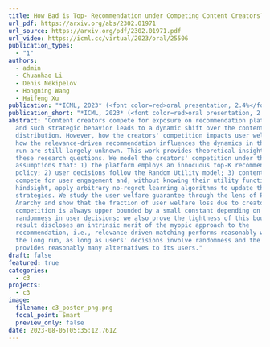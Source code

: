 ```yaml
---
title: How Bad is Top- Recommendation under Competing Content Creators?
url_pdf: https://arxiv.org/abs/2302.01971
url_source: https://arxiv.org/pdf/2302.01971.pdf
url_video: https://icml.cc/virtual/2023/oral/25506
publication_types:
  - "1"
authors:
  - admin
  - Chuanhao Li
  - Denis Nekipelov
  - Hongning Wang
  - Haifeng Xu
publication: "*ICML, 2023* (<font color=red>oral presentation, 2.4%</font>)"
publication_short: "*ICML, 2023* (<font color=red>oral presentation, 2.4%</font>)"
abstract: "Content creators compete for exposure on recommendation platforms,
  and such strategic behavior leads to a dynamic shift over the content
  distribution. However, how the creators' competition impacts user welfare and
  how the relevance-driven recommendation influences the dynamics in the long
  run are still largely unknown. This work provides theoretical insights into
  these research questions. We model the creators' competition under the
  assumptions that: 1) the platform employs an innocuous top-K recommendation
  policy; 2) user decisions follow the Random Utility model; 3) content creators
  compete for user engagement and, without knowing their utility function in
  hindsight, apply arbitrary no-regret learning algorithms to update their
  strategies. We study the user welfare guarantee through the lens of Price of
  Anarchy and show that the fraction of user welfare loss due to creator
  competition is always upper bounded by a small constant depending on K and
  randomness in user decisions; we also prove the tightness of this bound. Our
  result discloses an intrinsic merit of the myopic approach to the
  recommendation, i.e., relevance-driven matching performs reasonably well in
  the long run, as long as users' decisions involve randomness and the platform
  provides reasonably many alternatives to its users."
draft: false
featured: true
categories:
  - c3
projects:
  - c3
image:
  filename: c3_poster_png.png
  focal_point: Smart
  preview_only: false
date: 2023-08-05T05:35:12.761Z
---
```

